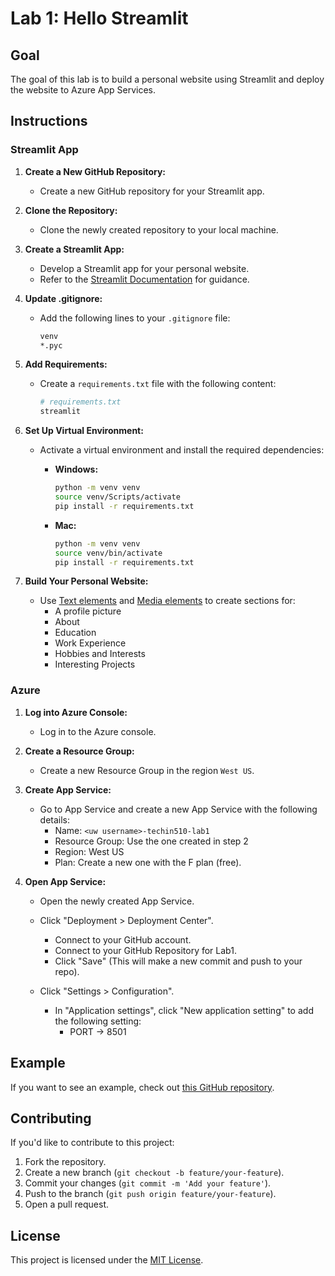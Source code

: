 # Lab 1: Hello Streamlit

## Goal

The goal of this lab is to build a personal website using Streamlit and deploy the website to Azure App Services.

## Instructions

### Streamlit App

1. **Create a New GitHub Repository:**
   - Create a new GitHub repository for your Streamlit app.

2. **Clone the Repository:**
   - Clone the newly created repository to your local machine.

3. **Create a Streamlit App:**
   - Develop a Streamlit app for your personal website.
   - Refer to the [Streamlit Documentation](https://docs.streamlit.io/) for guidance.

4. **Update .gitignore:**
   - Add the following lines to your `.gitignore` file:

     ```bash
     venv
     *.pyc
     ```

5. **Add Requirements:**
   - Create a `requirements.txt` file with the following content:

     ```bash
     # requirements.txt
     streamlit
     ```

6. **Set Up Virtual Environment:**
   - Activate a virtual environment and install the required dependencies:

     - **Windows:**
       ```bash
       python -m venv venv
       source venv/Scripts/activate
       pip install -r requirements.txt
       ```

     - **Mac:**
       ```bash
       python -m venv venv
       source venv/bin/activate
       pip install -r requirements.txt
       ```

7. **Build Your Personal Website:**
   - Use [Text elements](https://docs.streamlit.io/library/api-reference/text) and [Media elements](https://docs.streamlit.io/library/api-reference/media) to create sections for:
     - A profile picture
     - About
     - Education
     - Work Experience
     - Hobbies and Interests
     - Interesting Projects

### Azure

1. **Log into Azure Console:**
   - Log in to the Azure console.

2. **Create a Resource Group:**
   - Create a new Resource Group in the region `West US`.

3. **Create App Service:**
   - Go to App Service and create a new App Service with the following details:
     - Name: `<uw username>-techin510-lab1`
     - Resource Group: Use the one created in step 2
     - Region: West US
     - Plan: Create a new one with the F plan (free).

   

4. **Open App Service:**
   - Open the newly created App Service.


   - Click "Deployment > Deployment Center".
     - Connect to your GitHub account.
     - Connect to your GitHub Repository for Lab1.
     - Click "Save" (This will make a new commit and push to your repo).


   - Click "Settings > Configuration".
     - In "Application settings", click "New application setting" to add the following setting:
       - PORT → 8501

## Example

If you want to see an example, check out [this GitHub repository](https://github.com/ianchen06/techin510-lab1).

## Contributing

If you'd like to contribute to this project:

1. Fork the repository.
2. Create a new branch (`git checkout -b feature/your-feature`).
3. Commit your changes (`git commit -m 'Add your feature'`).
4. Push to the branch (`git push origin feature/your-feature`).
5. Open a pull request.

## License

This project is licensed under the [MIT License](LICENSE).


